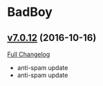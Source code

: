 # BadBoy

## [v7.0.12](https://github.com/funkydude/BadBoy/tree/v7.0.12) (2016-10-16) [](#top)
[Full Changelog](https://github.com/funkydude/BadBoy/compare/v7.0.11...v7.0.12)

-   anti-spam update  
-   anti-spam update  
